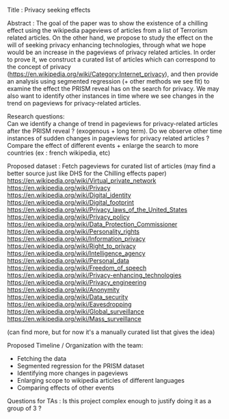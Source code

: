 Title : Privacy seeking effects

Abstract :
The goal of the paper was to show the existence of a chilling effect using the wikipedia pageviews of articles from a list of Terrorism related articles. On the other hand, we propose to study the effect on the will of seeking privacy enhancing technologies, through what we hope would be an increase in the pageviews of privacy related articles. In order to prove it, we construct a curated list of articles which can correspond to the concept of privacy (https://en.wikipedia.org/wiki/Category:Internet_privacy), and then provide an analysis using segmented regression (+ other methods we see fit) to examine the effect the PRISM reveal has on the search for privacy. We may also want to identify other instances in time where we see changes in the trend on pageviews for privacy-related articles.

Research questions:  
Can we identify a change of trend in pageviews for privacy-related articles after the PRISM reveal ? (exogenous + long term).
Do we observe other time instances of sudden changes in pageviews for privacy related articles ?
Compare the effect of different events + enlarge the search to more countries (ex : french wikipedia, etc)

Proposed dataset : Fetch pageviews for curated list of articles (may find a better source just like DHS for the Chilling effects paper)
https://en.wikipedia.org/wiki/Virtual_private_network
https://en.wikipedia.org/wiki/Privacy
https://en.wikipedia.org/wiki/Digital_identity
https://en.wikipedia.org/wiki/Digital_footprint
https://en.wikipedia.org/wiki/Privacy_laws_of_the_United_States
https://en.wikipedia.org/wiki/Privacy_policy
https://en.wikipedia.org/wiki/Data_Protection_Commissioner
https://en.wikipedia.org/wiki/Personality_rights
https://en.wikipedia.org/wiki/Information_privacy
https://en.wikipedia.org/wiki/Right_to_privacy
https://en.wikipedia.org/wiki/Intelligence_agency
https://en.wikipedia.org/wiki/Personal_data
https://en.wikipedia.org/wiki/Freedom_of_speech
https://en.wikipedia.org/wiki/Privacy-enhancing_technologies
https://en.wikipedia.org/wiki/Privacy_engineering
https://en.wikipedia.org/wiki/Anonymity
https://en.wikipedia.org/wiki/Data_security
https://en.wikipedia.org/wiki/Eavesdropping
https://en.wikipedia.org/wiki/Global_surveillance
https://en.wikipedia.org/wiki/Mass_surveillance

(can find more, but for now it's a manually curated list that gives the idea)

Proposed Timeline / Organization with the team:
- Fetching the data
- Segmented regression for the PRISM dataset
- Identifying more changes in pageviews
- Enlarging scope to wikipedia articles of different languages
- Comparing effects of other events

Questions for TAs :
Is this project complex enough to justify doing it as a group of 3 ?

